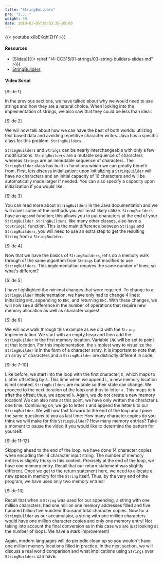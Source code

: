 ```yaml
---
title: "StringBuilders"
pre: "3.J. "
weight: 30
date: 2019-02-05T10:53:26-05:00
---
```


{{< youtube x6bEKqhiZHY >}}

#### Resources

* [Slides]({{< relref "/4-CC315/01-strings/03-string-builders-slides.md" >}})
* [StringBuilders](https://docs.oracle.com/javase/7/docs/api/java/lang/StringBuilder.html)

#### Video Script
[Slide 1]

In the previous sections, we have talked about why we would need to use strings and how they are a natural choice. When looking into the implementation of strings, we also saw that they could be less than ideal. 

[Slide 2]

We will now talk about how we can have the best of both worlds: utilizing text based data and avoiding repetitive character writes. Java has a specific class for this problem: `StringBuilders`.

`StringBuilders` and `Strings` can be nearly interchangeable with only a few modifications. `StringBuilders` are a mutable sequence of characters whereas `Strings` are an immutable sequence of characters. The `StringBuilder` class has built in functions which we can greatly benefit from. First, lets discuss initialization; upon initializing a `StringBuilder` will have no characters and an initial capacity of 16 characters and will be automatically made larger if needed. You can also specify a capacity upon initialization if you would like. 

[Slide 3]

You can read more about `StringBuilders` in the Java documentation and we will cover some of the methods you will most likely utilize. `StringBuilders` have an `append` function; this allows you to put characters at the end of your `StringBuilder`. `StringBuilders`, like many other classes, also have a `toString()` function. This is the main difference between `Strings` and `StringBuilders`; you will need to use an extra step to get the resulting `String` from a `StringBuilder`. 

[Slide 4]

Now that we have the basics of `StringBuilders`, let's do a memory walk through of the same algorithm from `Strings` but modified to use `StringBuilders`. This implementation requires the same number of lines; so what's different?

[Slide 5]

I have highlighted the minimal changes that were required. To change to a `StringBuilder` implementation, we have only had to change 4 lines: initializing `ENC`, appending to `ENC`, and returning `ENC`. With these changes, we will now see a difference in the number of operations that require new memory allocation as well as character copies!  

[Slide 6]

We will now walk through this example as we did with the `String` implementation. We start with an empty heap and then add the `StringBuilder` in the first memory location. Variable `ENC` will be set to point at that location. For this implementation, the simplest way to visualize the `StringBuilder` is in the form of a character array. It is important to note that an array of characters and a `StringBuilder` are distinctly different in code. 

[Slide 7-10]

Like before, we start into the loop with the first character, `D`, which maps to `L` after offsetting by `8`. This time when we append `L`, a new memory location is not created. `StringBuilders` are mutable so their state can change. We proceed to the next iteration of the loop and thus to letter `a`. This maps to `h` after the offset; thus, we append `h`. Again, we do not create a new memory location! We can also note at this point, we have only written the character `L` one time. Continuing on, we go to letter `t` and append the letter `b` to our `StringBuilder`. We will now fast forward to the end of the loop and I pose the same questions to you as last time: How many character copies do you think we will make for this `StringBuilder`? How many memory entries? Take a moment to pause the video if you would like to determine the pattern for yourself. 

[Slide 11-12]

Skipping ahead to the end of the loop, we have done 14 character copies when encoding the 14 character input string. The number of memory entries is slightly tricky in this context. Precisely at the end of the loop, we have one memory entry. Recall that our return statement was slightly different. Once we get to the return statement here, we need to allocate a new space in memory for the `String` itself. Thus, by the very end of the program, we have used only two memory entries! 

[Slide 13]

Recall that when a `String` was used for our appending, a string with one million characters, had one million one memory addresses filled and five hundred billion five hundred thousand total character copies. Now for a `StringBuilder` as our accumulator, a string with one million characters would have one million character copies and only one memory entry! Not taking into account the final conversion as in this case we are just looking at the number of loops. We have a stark improvement! 

Again, modern languages will do periodic clean up so you wouldn't have one million memory locations filled in practice. In the next section, we will discuss a real world comparison and what implications using `Strings` over `StringBuilders` can have. 